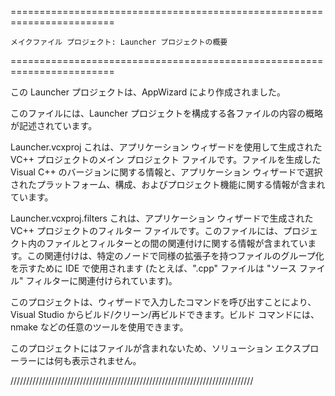 ========================================================================


    メイクファイル プロジェクト: Launcher プロジェクトの概要
    
    
========================================================================

この Launcher プロジェクトは、AppWizard により作成されました。

このファイルには、Launcher プロジェクトを構成する各ファイルの内容の概略が記述されています。


Launcher.vcxproj
    これは、アプリケーション ウィザードを使用して生成された VC++ プロジェクトのメイン プロジェクト ファイルです。ファイルを生成した Visual C++ のバージョンに関する情報と、アプリケーション ウィザードで選択されたプラットフォーム、構成、およびプロジェクト機能に関する情報が含まれています。

Launcher.vcxproj.filters
    これは、アプリケーション ウィザードで生成された VC++ プロジェクトのフィルター ファイルです。このファイルには、プロジェクト内のファイルとフィルターとの間の関連付けに関する情報が含まれています。この関連付けは、特定のノードで同様の拡張子を持つファイルのグループ化を示すために IDE で使用されます (たとえば、".cpp" ファイルは "ソース ファイル" フィルターに関連付けられています)。

このプロジェクトは、ウィザードで入力したコマンドを呼び出すことにより、Visual Studio からビルド/クリーン/再ビルドできます。ビルド コマンドには、nmake などの任意のツールを使用できます。

このプロジェクトにはファイルが含まれないため、ソリューション エクスプローラーには何も表示されません。

/////////////////////////////////////////////////////////////////////////////

